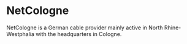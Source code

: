 # NetCologne

NetCologne is a German cable provider mainly active in North Rhine-Westphalia with the headquarters in Cologne.

